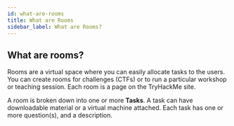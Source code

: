 ```yaml
---
id: what-are-rooms
title: What are Rooms
sidebar_label: What are Rooms?
---
```


## What are rooms?
Rooms are a virtual space where you can easily allocate tasks to the users. You can create rooms for challenges (CTFs) or to run a particular workshop or teaching session. Each room is a page on the TryHackMe site.

A room is broken down into one or more **Tasks**. A task can have downloadable material or a virtual machine attached. Each task has one or more question(s), and a description.
